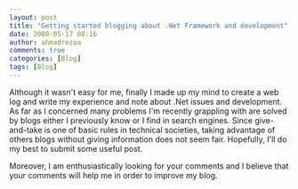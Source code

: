 ```yaml
---
layout: post
title: "Getting started blogging about .Net Framework and development"
date: 2008-05-17 08:16
author: ahmadrezaa
comments: true
categories: [Blog]
tags: [Blog]
---
```

Although it wasn't easy for me, finally I made up my mind to create a web log and write my experience and note about .Net issues and development. As far as I concerned many problems I'm recently grappling with are solved by blogs either I previously know or I find in search engines. Since give-and-take is one of basic rules in technical societies, taking advantage of others blogs without giving information does not seem fair. Hopefully, I'll do my best to submit some useful post.

Moreover, I am enthusiastically looking for your comments and I believe that your comments will help me in order to improve my blog.
